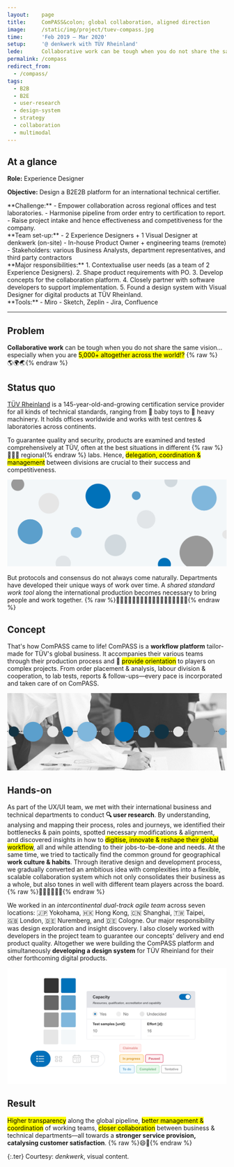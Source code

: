 ```yaml
---
layout:    page
title:     ComPASS&colon; global collaboration, aligned direction
image:     /static/img/project/tuev-compass.jpg
time:      'Feb 2019 – Mar 2020'
setup:     '@ denkwerk with TÜV Rheinland'
lede:      Collaborative work can be tough when you do not share the same vision… especially when you are 5,000+ altogether across the world!?
permalink: /compass
redirect_from:
  - /compass/
tags:
  - B2B
  - B2E
  - user-research
  - design-system
  - strategy
  - collaboration
  - multimodal
---
```


<div class="summary" markdown="1">

## At a glance

**Role:** Experience Designer

**Objective:** Design a B2E2B platform for an international technical certifier.

<div class="summary-block-layout" markdown="1">
<div class="summary-block" markdown="1">
**Challenge:**
- Empower collaboration across regional offices and test laboratories.
- Harmonise pipeline from order entry to certification to report.
- Raise project intake and hence effectiveness and competitiveness for the company.
</div>

<div class="summary-block" markdown="1">
**Team set-up:**
- 2 Experience Designers + 1 Visual Designer at denkwerk (on-site)
- In-house Product Owner + engineering teams (remote)
- Stakeholders: various Business Analysts, department representatives, and third party contractors
</div>

<div class="summary-block" markdown="1">
**Major responsibilities:**
1. Contextualise user needs (as a team of 2 Experience Designers).
2. Shape product requirements with PO.
3. Develop concepts for the collaboration platform.
4. Closely partner with software developers to support implementation.
5. Found a design system with Visual Designer for digital products at TÜV Rheinland.
</div>

<div class="summary-block" markdown="1">
**Tools:**
- Miro
- Sketch, Zeplin
- Jira, Confluence
</div>
</div>

</div>


-------

## Problem
**Collaborative work** can be tough when you do not share the same vision… especially when you are <mark>5,000+ altogether across the world!?</mark> {% raw %}<span style="display: inline-block">🌎🌍🌏</span>{% endraw %}

## Status quo
[TÜV Rheinland](https://www.tuv.com/) is a 145-year-old-and-growing certification service provider for all kinds of technical standards, ranging from 🧸 baby toys to 🚜 heavy machinery. It holds offices worldwide and works with test centres & laboratories across continents.

To guarantee quality and security, products are examined and tested comprehensively at TÜV, often at the best situations in different {% raw %}<span style="display: inline-block">👨🏻‍🔬 regional</span>{% endraw %} labs. Hence, <mark>delegation, coordination & management</mark> between divisions are crucial to their success and competitiveness.

![Scattered locations and unaligned workflow makes global coordination difficult](/static/img/project/tuev-compass-globar-cowork.png)

But protocols and consensus do not always come naturally. Departments have developed their unique ways of work over time. A *shared standard work tool* along the international production becomes necessary to bring people and work together. {% raw %}<span style="display: inline-block">🙋🏾‍♀️🙋🏻‍♂️🙋🏼‍♀️🙋🏾‍♂️🙋🏻‍♀️🙋🏼‍♂️</span>{% endraw %}

## Concept
That's how ComPASS came to life! ComPASS is a **workflow platform** tailor-made for TÜV's global business. It accompanies their various teams through their production process and 🧭 <mark>provide orientation</mark> to players on complex projects. From order placement & analysis, labour division & cooperation, to lab tests, reports & follow-ups—every pace is incorporated and taken care of on ComPASS.

![Scattered locations and unaligned workflow makes global coordination difficult](/static/img/project/tuev-compass-alignment.png)

## Hands-on
As part of the UX/UI team, we met with their international business and technical departments to conduct **🔍 user research**. By understanding, analysing and mapping their process, roles and journeys, we identified their bottlenecks & pain points, spotted necessary modifications & alignment, and discovered insights in how to <mark>digitise, innovate & reshape their global workflow</mark>, all and while attending to their jobs-to-be-done and needs. At the same time, we tried to tactically find the common ground for geographical **work culture & habits**. Through iterative design and development process, we gradually converted an ambitious idea with complexities into a flexible, scalable collaboration system which not only consolidates their business as a whole, but also tones in well with different team players across the board. {% raw %}<span style="display: inline-block">⛹🏻‍♀️⛹🏽‍♂️</span>{% endraw %}

We worked in an *intercontinental dual-track agile team* across seven locations: 🇯🇵 Yokohama, 🇭🇰 Hong Kong, 🇨🇳 Shanghai, 🇹🇼 Taipei, 🇬🇧 London, 🇩🇪 Nuremberg, and 🇩🇪 Cologne. Our major responsibility was design exploration and insight discovery. I also closely worked with developers in the project team to guarantee our concepts' delivery and end product quality. Altogether we were building the ComPASS platform and simultaneously **developing a design system** for TÜV Rheinland for their other forthcoming digital products.

![Design system for TÜV Rheinland](/static/img/project/tuev-compass-design-system.png)

## Result
<mark>Higher transparency</mark> along the global pipeline, <mark>better management & coordination</mark> of working teams, <mark>closer collaboration</mark> between business & technical departments—all towards a **stronger service provision, catalysing customer satisfaction**. {% raw %}<span style="display: inline-block">😄🧭</span>{% endraw %}

{:.ter}
Courtesy: <i>denkwerk</i>, visual content.


<!--- Short description
***

To better administer business process and maintain higher transparency along the production pipeline across the globe, ComPASS platform innovates the internal coordination in TÜV Rheinland by bringing business and technical departments in closer collaboration, strengthening service competitiveness and catalysing customer satisfaction.
--->

